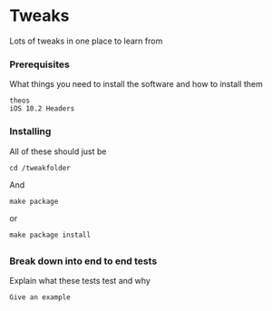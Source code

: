 # Tweaks

Lots of tweaks in one place to learn from

### Prerequisites

What things you need to install the software and how to install them

```
theos
iOS 10.2 Headers
```

### Installing

All of these should just be

```
cd /tweakfolder
```

And 

```
make package
```

or 

```
make package install
```

## 


### Break down into end to end tests

Explain what these tests test and why

```
Give an example
```

